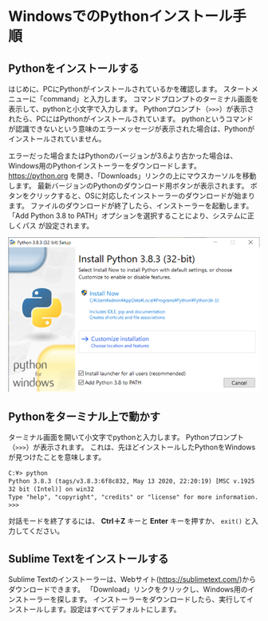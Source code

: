 # WindowsでのPythonインストール手順

## Pythonをインストールする

はじめに、PCにPythonがインストールされているかを確認します。
スタートメニューに「command」と入力します。
コマンドプロンプトのターミナル画面を表示して、pythonと小文字で入力します。
Pythonプロンプト（`>>>`）が表示されたら、PCにはPythonがインストールされています。
pythonというコマンドが認識できないという意味のエラーメッセージが表示された場合は、Pythonがインストールされていません。

エラーだった場合またはPythonのバージョンが3.6より古かった場合は、Windows用のPythonインストーラーをダウンロードします。
https://python.org を開き、「Downloads」リンクの上にマウスカーソルを移動します。
最新バージョンのPythonのダウンロード用ボタンが表示されます。
ボタンをクリックすると、OSに対応したインストーラーのダウンロードが始まります。
ファイルのダウンロードが終了したら、インストーラーを起動します。
「Add Python 3.8 to PATH」オプションを選択することにより、システムに正しくパス
が設定されます。

![Windowsのインストール画面](win-install.png)

## Pythonをターミナル上で動かす

ターミナル画面を開いて小文字でpythonと入力します。
Pythonプロンプト（`>>>`）が表示されます。
これは、先ほどインストールしたPythonをWindowsが見つけたことを意味します。

```
C:¥> python
Python 3.8.3 (tags/v3.8.3:6f8c832, May 13 2020, 22:20:19) [MSC v.1925 32 bit (Intel)] on win32
Type "help", "copyright", "credits" or "license" for more information.
>>>
```

対話モードを終了するには、 **Ctrl＋Z** キーと **Enter** キーを押すか、 `exit()` と入力してください。

## Sublime Textをインストールする

Sublime Textのインストーラーは、Webサイト(https://sublimetext.com/)からダウンロードできます。
「Download」リンクをクリックし、Windows用のインストーラーを探します。
インストーラーをダウンロードしたら、実行してインストールします。設定はすべてデフォルトにします。
